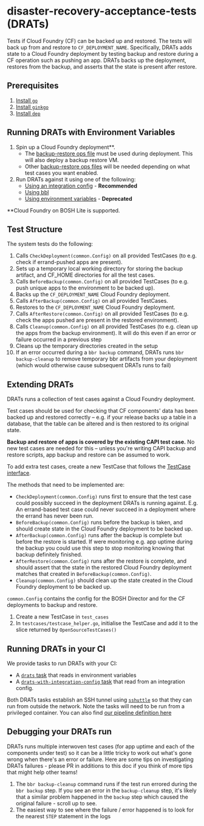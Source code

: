 # disaster-recovery-acceptance-tests (DRATs)

Tests if Cloud Foundry (CF) can be backed up and restored. The tests will back up from and restore to `CF_DEPLOYMENT_NAME`.
Specifically, DRATs adds state to a Cloud Foundry deployment by testing backup and restore during a CF operation such as pushing an app. DRATs backs up the deployment, restores from the backup, and asserts that the state is present after restore.


## Prerequisites
1. [Install `go`](https://golang.org/)
1. [Install `ginkgo`](https://github.com/onsi/ginkgo)
1. [Install `dep`](https://github.com/golang/dep)

## Running DRATs with Environment Variables

1. Spin up a Cloud Foundry deployment**.
    * The [backup-restore ops file](https://github.com/cloudfoundry/cf-deployment/blob/master/operations/backup-and-restore/enable-backup-restore.yml) must be used during deployment. This will also deploy a backup restore VM.
    * Other [backup-restore ops files](https://github.com/cloudfoundry/cf-deployment/blob/master/operations/backup-and-restore) will be needed depending on what test cases you want enabled.
2. Run DRATs against it using one of the following:
    * [Using an integration config](docs/testing_with_config.md) - **Recommended**
    * [Using bbl](docs/testing_with_bbl.md)
    * [Using environment variables](docs/testing_with_env_vars.md) - **Deprecated**

**Cloud Foundry on BOSH Lite is supported.


## Test Structure 

The system tests do the following:

1. Calls `CheckDeployment(common.Config)` on all provided TestCases (to e.g. check if errand-pushed apps are present).
1. Sets up a temporary local working directory for storing the backup artifact, and CF_HOME directories for all the test cases.
1. Calls `BeforeBackup(common.Config)` on all provided TestCases (to e.g. push unique apps to the environment to be backed up).
1. Backs up the `CF_DEPLOYMENT_NAME` Cloud Foundry deployment.
1. Calls `AfterBackup(common.Config)` on all provided TestCases.
1. Restores to the `CF_DEPLOYMENT_NAME` Cloud Foundry deployment.
1. Calls `AfterRestore(common.Config)` on all provided TestCases (to e.g. check the apps pushed are present in the restored environment).
1. Calls `Cleanup(common.Config)` on all provided TestCases (to e.g. clean up the apps from the backup environment). It will do this even if an error or failure occurred in a previous step
1. Cleans up the temporary directories created in the setup
1. If an error occurred during a `bbr backup` command, DRATs runs `bbr backup-cleanup` to remove temporary bbr artifacts from your deployment (which would otherwise cause subsequent DRATs runs to fail)

## Extending DRATs

DRATs runs a collection of test cases against a Cloud Foundry deployment.

Test cases should be used for checking that CF components' data has been backed up and restored correctly – e.g. if your release backs up a table in a database, that the table can be altered and is then restored to its original state.

**Backup and restore of apps is covered by the existing CAPI test case.** No new test cases are needed for this – unless you're writing CAPI backup and restore scripts, app backup and restore can be assumed to work.

To add extra test cases, create a new TestCase that follows the [TestCase interface](https://github.com/cloudfoundry-incubator/disaster-recovery-acceptance-tests/blob/master/runner/testcase.go).

The methods that need to be implemented are:
* `CheckDeployment(common.Config)` runs first to ensure that the test case could possibly succeed in the deployment DRATs is running against. E.g. An errand-based test case could never succeed in a deployment where the errand has never been run.
* `BeforeBackup(common.Config)` runs before the backup is taken, and should create state in the Cloud Foundry deployment to be backed up.
* `AfterBackup(common.Config)` runs after the backup is complete but before the restore is started. If were monitoring e.g. app uptime during the backup you could use this step to stop monitoring knowing that backup definitely finished.
* `AfterRestore(common.Config)` runs after the restore is complete, and should assert that the state in the restored Cloud Foundry deployment matches that created in `BeforeBackup(common.Config)`.
* `Cleanup(common.Config)` should clean up the state created in the Cloud Foundry deployment to be backed up.

`common.Config` contains the config for the BOSH Director and for the CF deployments to backup and restore.

1. Create a new TestCase in `test_cases`
1. In `testcases/testcase_helper.go`, initialise the TestCase and add it to the slice returned by `OpenSourceTestCases()`

## Running DRATs in your CI

We provide tasks to run DRATs with your CI:
* A [`drats` task](https://github.com/cloudfoundry-incubator/disaster-recovery-acceptance-tests/tree/master/ci/drats) that reads in environment variables
* A [`drats-with-integration-config` task](https://github.com/cloudfoundry-incubator/disaster-recovery-acceptance-tests/tree/master/ci/drats-with-integration-config) that read from an integration config.

Both DRATs tasks establish an SSH tunnel using [`sshuttle`](http://sshuttle.readthedocs.io) so that they can run from outside the network. Note the tasks will need to be run from a privileged container.
You can also find [our pipeline definition here](https://github.com/cloudfoundry-incubator/backup-and-restore-ci/blob/master/pipelines/drats/pipeline.yml)

## Debugging your DRATs run

DRATs runs multiple interwoven test cases (for app uptime and each of the components under test) so it can be a little tricky to work out what's gone wrong when there's an error or failure. Here are some tips on investigating DRATs failures - please PR in additions to this doc if you think of more tips that might help other teams!

1. The `bbr backup-cleanup` command runs if the test run errored during the `bbr backup` step. If you see an error in the `backup-cleanup` step, it's likely that a similar problem happened in the `backup` step which caused the original failure - scroll up to see.
1. The easiest way to see where the failure / error happened is to look for the nearest `STEP` statement in the logs
